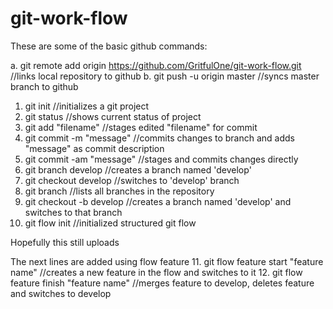 # git-work-flow

These are some of the basic github commands:

a. git remote add origin https://github.com/GritfulOne/git-work-flow.git //links local repository to github
b. git push -u origin master //syncs master branch to github 

1. git init //initializes a git project
2. git status //shows current status of project
3. git add "filename" //stages edited "filename" for commit
4. git commit -m "message" //commits changes to branch and adds "message" as commit description
5. git commit -am "message" //stages and commits changes directly
6. git branch develop //creates a branch named 'develop'
7. git checkout develop //switches to 'develop' branch
8. git branch //lists all branches in the repository
9. git checkout -b develop //creates a branch named 'develop' and switches to that branch
10. git flow init //initialized structured git flow

Hopefully this still uploads

The next lines are added using flow feature
11. git flow feature start "feature name" //creates a new feature in the flow and switches to it
12. git flow feature finish "feature name" //merges feature to develop, deletes feature and switches to develop